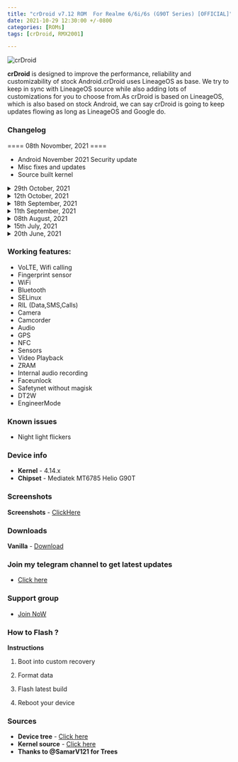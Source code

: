 ```yaml
---
title: "crDroid v7.12 ROM  For Realme 6/6i/6s (G90T Series) [OFFICIAL]"
date: 2021-10-29 12:30:00 +/-0800
categories: [ROMs]
tags: [crDroid, RMX2001]

---
```


![crDroid](https://gitlab.com/sribalaji/sribalaji.gitlab.io/-/raw/master/assets/images/headers/crDroid.jpg?raw=true)

**crDroid** is designed to improve the performance, reliability and customizability of stock Android.crDroid uses LineageOS as base. We try to keep in sync with LineageOS source while also adding lots of customizations for you to choose from.As crDroid is based on LineageOS, which is also based on stock Android, we can say crDroid is going to keep updates flowing as long as LineageOS and Google do.

### Changelog

==== 08th Novomber, 2021 ====

* Android November 2021 Security update
* Misc fixes and updates
* Source built kernel

<details>
<summary>29th October, 2021 </summary>
<p><ul>
<li> Translation updates (crDroid side) </li>
<li> Added Sound Search QS Tile (crDroid side)</li>
<li> Updated prebuilt gapps (crDroid side)</li>
<li> Other changes</li>
<li> Some other improvements and bug fixes.</li>
</ul></p>
</details>

<details>
<summary>12th October, 2021 </summary>
<p><ul>
<li> October ASB (android-11.0.0_r46) </li>
<li> Strip off some debug packages</li>
<li> Some other improvements and bug fixes.</li>
<li> crDroidAndroid source upstream.</li>
</ul></p>
</details>

<details>
<summary>18th September, 2021</summary>
<p><ul>
<li> Compiled with clang 13.</li>
<li> Latest September Patch Merged android-11.0.0_r43</li>
<li> Fixed Safety Net Issues and by default it will pass</li>
<li> Some other improvements and bug fixes.</li>
<li> crDroidAndroid source upstream.</li>
</ul></p>
</details>

<details>
<summary>11th September, 2021</summary>
<p><ul>
<li> Shipped with N.E.O.L.I.T-V3 kernel.</li>
<li> Compiled with clang 13.</li>
<li> Merged September security patch.</li>
<li> Some other improvements and bug fixes.</li>
<li> crDroidAndroid source upstream.</li>
</ul></p>
</details>

<details>
<summary>08th August, 2021</summary>
<p><ul>
<li> Shipped with N.E.O.L.I.T-V2 kernel.</li>
<li> Compiled with clang 11.</li>
<li> Merged August security patch.</li>
<li> Some other improvements and bug fixes.</li>
<li> crDroidAndroid source upstream.</li>
</ul></p>
</details>

<details>
<summary>15th July, 2021</summary>
<p><ul>
<li>Merged July ASB (android11.0.0_r39)</li>
<li>crDroid source upstream.</li>
<li>Added performance profiles.</li>
<li>Added GCam GO as prebuilt app.</li>
<li>Added FPS overlay in RealmeParts.</li>
<li>Replaced GameMode with PerformanceProfile along with the addition of PowerSaving profile.</li>
<li>Swtiched to basic Gapps.</li>
<li>Some other improvements and bug fixes.</li>
<li>Added Google Photos unlimited original resolution support.</li>
</ul></p>
</details>

<details>
<summary>20th June, 2021</summary>
<p><ul>
<li>Merged June ASB (android11.0.0_r38) </li>
<li>crDroid source upstream.</li>
<li>Removed prebuilt apps added by me. </li>
<li>Added performance profiles. </li>
<li>Added GCam GO as prebuiltapp.</li>
<li>Enabled VOOC suppourt from source.</li>
<li>Fixed blur</li>
<li>Fixed long press key reboot. </li>
<li>Fixed audio in Wifi calls. </li>
<li>Source Built kernel.</li>
<li>Some other improvements and bug fixes.</li>
<li>Misc improvements.</li>
</ul></p>
</details>

### Working features:
* VoLTE, Wifi calling
* Fingerprint sensor
* WiFi
* Bluetooth
* SELinux
* RIL (Data,SMS,Calls)
* Camera
* Camcorder
* Audio
* GPS
* NFC
* Sensors
* Video Playback
* ZRAM
* Internal audio recording
* Faceunlock
* Safetynet without magisk
* DT2W
* EngineerMode

### Known issues
* Night light flickers

### Device info
* **Kernel** - 4.14.x
* **Chipset** - Mediatek MT6785 Helio G90T

### Screenshots
**Screenshots** - [ClickHere](https://t.me/TheCloverly_Projects/144)

### Downloads
**Vanilla** - [Download](https://crdroid.net/RMX2001#crDroid-v7)


### Join my telegram channel to get latest updates
* [Click here](https://t.me/TheCloverly_Releases)

### Support group
* [Join NoW](https://t.me/SriBalajiHub)

### How to Flash ?
**Instructions**

1) Boot into custom recovery 

2) Format data

3) Flash latest build

4) Reboot your device 

### Sources
* **Device tree** - [Click here](https://github.com/iamthecloverly/device_realme_RMX2001)
* **Kernel source** - [Click here](https://github.com/iamthecloverly/kernel_realme_RMX2001)
* **Thanks to @SamarV121 for Trees**

